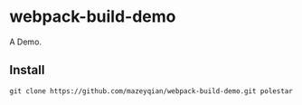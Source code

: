 # webpack-build-demo

A Demo.

## Install

```
git clone https://github.com/mazeyqian/webpack-build-demo.git polestar
```
